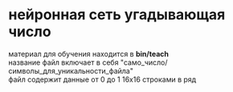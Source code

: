 # нейронная сеть угадывающая число
материал для обучения находится в **bin/teach**</br>
название файл включает в себя "само_число/символы_для_уникальности_файла"</br>
файл содержит данные от 0 до 1 16x16 строками в ряд
